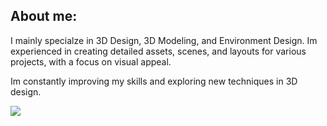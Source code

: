 ## About me:

I mainly specialze in 3D Design, 3D Modeling, and Environment Design. 
Im experienced in creating detailed assets, scenes, and layouts for various projects, with a focus on visual appeal. 

Im constantly improving my skills and exploring new techniques in 3D design.

<p align="left">
  <a href="https://create.roblox.com/talent/creators/355064701">
    <img src="https://skillicons.dev/icons?i=blender,robloxstudio,lua"/>
  </a>
</p>
